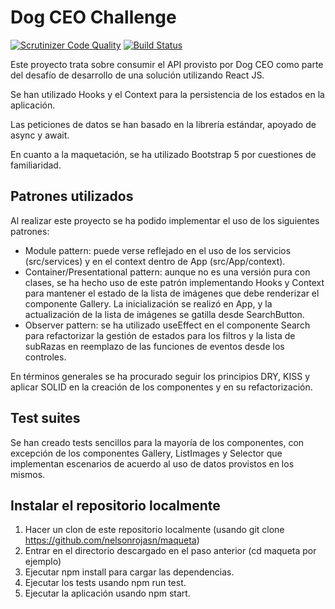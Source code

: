 # Dog CEO Challenge

[![Scrutinizer Code Quality](https://scrutinizer-ci.com/g/nelsonrojasn/maqueta/badges/quality-score.png?b=main)](https://scrutinizer-ci.com/g/nelsonrojasn/maqueta/?branch=main)
[![Build Status](https://scrutinizer-ci.com/g/nelsonrojasn/maqueta/badges/build.png?b=main)](https://scrutinizer-ci.com/g/nelsonrojasn/maqueta/build-status/main)

Este proyecto trata sobre consumir el API provisto por Dog CEO como parte del desafío de desarrollo de una solución utilizando React JS.

Se han utilizado Hooks y el Context para la persistencia de los estados en la aplicación.

Las peticiones de datos se han basado en la librería estándar, apoyado de async y await.

En cuanto a la maquetación, se ha utilizado Bootstrap 5 por cuestiones de familiaridad.

## Patrones utilizados
Al realizar este proyecto se ha podido implementar el uso de los siguientes patrones:
- Module pattern: puede verse reflejado en el uso de los servicios (src/services) y en el context dentro de App (src/App/context).
- Container/Presentational pattern: aunque no es una versión pura con clases, se ha hecho uso de este patrón implementando Hooks y Context para mantener el estado de la lista de imágenes que debe renderizar el componente Gallery. La inicialización se realizó en App, y la actualización de la lista de imágenes se gatilla desde SearchButton.
- Observer pattern: se ha utilizado useEffect en el componente Search para refactorizar la gestión de estados para los filtros y la lista de subRazas en reemplazo de las funciones de eventos desde los controles.

En términos generales se ha procurado seguir los principios DRY, KISS y aplicar SOLID en la creación de los componentes y en su refactorización.


## Test suites
Se han creado tests sencillos para la mayoría de los componentes, con excepción de los componentes Gallery, ListImages y Selector que implementan escenarios de acuerdo al uso de datos provistos en los mismos.

## Instalar el repositorio localmente
1. Hacer un clon de este repositorio localmente (usando git clone https://github.com/nelsonrojasn/maqueta)
2. Entrar en el directorio descargado en el paso anterior (cd maqueta por ejemplo)
3. Ejecutar npm install para cargar las dependencias.
4. Ejecutar los tests usando npm run test.
5. Ejecutar la aplicación usando npm start.




